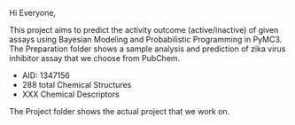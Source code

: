 Hi Everyone, 

This project aims to predict the activity outcome (active/inactive) of given assays using Bayesian Modeling and Probabilistic Programming in PyMC3.
The Preparation folder shows a sample analysis and prediction of zika virus inhibitor assay that we choose from PubChem. 
  - AID: 1347156
  - 288 total Chemical Structures
  - XXX Chemical Descriptors
 
The Project folder shows the actual project that we work on.
